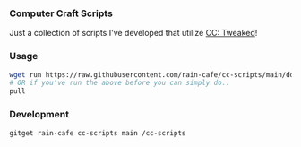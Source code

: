 ### Computer Craft Scripts

Just a collection of scripts I've developed that utilize [CC: Tweaked](https://tweaked.cc/)!

### Usage

```sh
wget run https://raw.githubusercontent.com/rain-cafe/cc-scripts/main/download.lua
# OR if you've run the above before you can simply do..
pull
```

### Development

```sh
gitget rain-cafe cc-scripts main /cc-scripts
```
